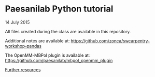 # Paesanilab Python tutorial

14 July 2015

All files created during the class are available in this repository.

Additional notes are available at: <https://github.com/zonca/swcarpentry-workshop-pandas>

The OpenMM-MBPol plugin is available at: <https://github.com/paesanilab/mbpol_openmm_plugin>

[Further resources](https://github.com/zonca/swcarpentry-workshop-pandas/blob/master/cheatsheet.md)
